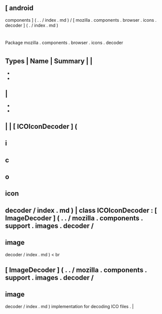 [
android
-
components
]
(
.
.
/
index
.
md
)
/
[
mozilla
.
components
.
browser
.
icons
.
decoder
]
(
.
/
index
.
md
)
#
#
Package
mozilla
.
components
.
browser
.
icons
.
decoder
#
#
#
Types
|
Name
|
Summary
|
|
-
-
-
|
-
-
-
|
|
[
ICOIconDecoder
]
(
-
i
-
c
-
o
-
icon
-
decoder
/
index
.
md
)
|
class
ICOIconDecoder
:
[
ImageDecoder
]
(
.
.
/
mozilla
.
components
.
support
.
images
.
decoder
/
-
image
-
decoder
/
index
.
md
)
<
br
>
[
ImageDecoder
]
(
.
.
/
mozilla
.
components
.
support
.
images
.
decoder
/
-
image
-
decoder
/
index
.
md
)
implementation
for
decoding
ICO
files
.
|
